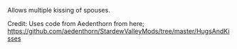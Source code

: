 Allows multiple kissing of spouses.

Credit:
Uses code from Aedenthorn from here;
https://github.com/aedenthorn/StardewValleyMods/tree/master/HugsAndKisses
